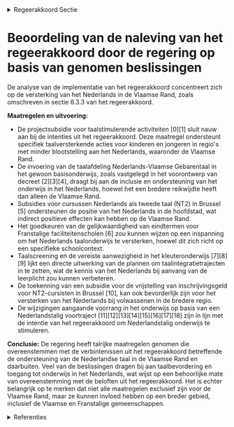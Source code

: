 

<details>
        <summary>Regeerakkoord Sectie </summary>
        <p>6.3.3 Extra Nederlands Nederlands is de ‘maizena’ van de Rand. Daarom nemen we zowel defensieve als assertieve acties die het Nederlandstalig karakter van de Rand versterken. En dat zowel op Vlaams als op andere bestuursniveaus. Vanzelfsprekend dient de taalwetgeving dus nauwgezet gerespecteerd te worden. Maar we werken ook creatief maatregelen uit zoals de koppeling van sociale en andere voordelen aan de kennis van het Nederlands of minstens de bereidheid onze taal te leren. Wie aanspraak wil maken op voordelen van onze gemeenschap moet immers ook werkelijk deel willen uitmaken van onze gemeenschap. Bij uitstek in de Vlaamse rand zetten we in op taalintegratietrajecten, met o.a. taalbadklassen voor alle kinderen die onvoldoende Nederlands kennen om mee te kunnen in de les. We moedigen anderstalige ouders aan om hun kinderen in het Nederlands en lokaal school te laten lopen. Niet bij wijze van carrièrekeuze maar wel als uiting van de wil tot integratie van het hele gezin. Voor de ouders organiseren we in de school buiten de lesuren taalcursussen Nederlands, terwijl de kinderen worden opge-vangen. </p>
        </details> 

# Beoordeling van de naleving van het regeerakkoord door de regering op basis van genomen beslissingen

De analyse van de implementatie van het regeerakkoord concentreert zich op de versterking van het Nederlands in de Vlaamse Rand, zoals omschreven in sectie 6.3.3 van het regeerakkoord.

**Maatregelen en uitvoering:**
- De projectsubsidie voor taalstimulerende activiteiten \[0\]\[1\] sluit nauw aan bij de intenties uit het regeerakkoord. Deze maatregel ondersteunt specifiek taalversterkende acties voor kinderen en jongeren in regio's met minder blootstelling aan het Nederlands, waaronder de Vlaamse Rand.
- De invoering van de taalafdeling Nederlands-Vlaamse Gebarentaal in het gewoon basisonderwijs, zoals vastgelegd in het voorontwerp van decreet \[2\]\[3\]\[4\], draagt bij aan de inclusie en ondersteuning van het onderwijs in het Nederlands, hoewel het een bredere reikwijdte heeft dan alleen de Vlaamse Rand.
- Subsidies voor cursussen Nederlands als tweede taal (NT2) in Brussel \[5\] ondersteunen de positie van het Nederlands in de hoofdstad, wat indirect positieve effecten kan hebben op de Vlaamse Rand.
- Het goedkeuren van de gelijkwaardigheid van eindtermen voor Franstalige faciliteitenscholen \[6\] zou kunnen wijzen op een inspanning om het Nederlands taalonderwijs te versterken, hoewel dit zich richt op een specifieke schoolcontext.
- Taalscreening en de vereiste aanwezigheid in het kleuteronderwijs \[7\]\[8\]\[9\] lijkt een directe uitwerking van de plannen om taalintegratietrajecten in te zetten, wat de kennis van het Nederlands bij aanvang van de leerplicht zou kunnen verbeteren.
- De toekenning van een subsidie voor de vrijstelling van inschrijvingsgeld voor NT2-cursisten in Brussel \[10\], kan ook bevorderlijk zijn voor het versterken van het Nederlands bij volwassenen in de bredere regio.
- De wijzigingen aangaande voorrang in het onderwijs op basis van een Nederlandstalig voortraject \[11\]\[12\]\[13\]\[14\]\[15\]\[16\]\[17\]\[18\] zijn in lijn met de intentie van het regeerakkoord om Nederlandstalig onderwijs te stimuleren.

**Conclusie:**
De regering heeft talrijke maatregelen genomen die overeenstemmen met de verbintenissen uit het regeerakkoord betreffende de ondersteuning van de Nederlandse taal in de Vlaamse Rand en daarbuiten. Veel van de beslissingen dragen bij aan taalbevordering en toegang tot onderwijs in het Nederlands, wat wijst op een behoorlijke mate van overeenstemming met de beloften uit het regeerakkoord. Het is echter belangrijk op te merken dat niet alle maatregelen exclusief zijn voor de Vlaamse Rand, maar ze kunnen invloed hebben op een breder gebied, inclusief de Vlaamse en Franstalige gemeenschappen.

<details>
        <summary> Referenties</summary>
        **[\[0\]](http://themis.vlaanderen.be/id/resource/55de1520-4928-11ec-94bb-99a9d1e168fe)** : **(2020-07-10)** Subsidie taalstimulerende activiteiten Nederlands in schoolvakanties en buitenschoolse opvang voor kinderen en jongeren Ontwerpbesluit van de Vlaamse Regering tot toekenning van een projectsubsidie va... 

**[\[1\]](http://themis.vlaanderen.be/id/nieuwsbrief-info/60D1E65D364ED90008000312)** : **(2021-06-25)** Subsidie taalstimulerende activiteiten Nederlands in de schoolvakanties en buitenschoolse opvang Ontwerpbesluit van de Vlaamse Regering tot toekenning van een projectsubsidie van maximaal 2.051.971,82... 

**[\[2\]](http://themis.vlaanderen.be/id/nieuwsbericht/64AE5A590592342F299DB9CF)** : **(2023-07-14)** Invoering taalafdeling Nederlands-Vlaamse Gebarentaal in het gewoon basisonderwijs Voorontwerp van decreet tot wijziging van het decreet basisonderwijs van 25 februari 1997, wat betreft de taalafdelin... 

**[\[3\]](http://themis.vlaanderen.be/id/nieuwsbericht/653907589DAB6626D11E54C5)** : **(2023-10-27)** Invoering taalafdeling Nederlands-Vlaamse Gebarentaal in het gewoon basisonderwijs: voorontwerp van wijzigingsdecreet Voorontwerp van decreet tot wijziging van het decreet basisonderwijs van 25 februa... 

**[\[4\]](http://themis.vlaanderen.be/id/nieuwsbericht/655385178265E66451D4C9DB)** : **(2023-11-17)** Taalafdeling Nederlands-Vlaamse Gebarentaal Voorontwerp van besluit van de Vlaamse Regering over de taalafdeling Nederlands-Vlaamse Gebarentaal  De Vlaamse Regering keurt principieel het besluit goed ... 

**[\[5\]](http://themis.vlaanderen.be/id/nieuwsbrief-info/61A72EA4364ED9000800058F)** : **(2021-12-03)** Subsidie leerlingen cursus Nederlands als tweede taal (NT2) in Brussel Ontwerpbesluit van de Vlaamse Regering tot toekenning van een projectsubsidie voor de vrijstelling van het inschrijvingsgeld voor... 

**[\[6\]](http://themis.vlaanderen.be/id/resource/ab6d5710-4925-11ec-94bb-99a9d1e168fe)** : **(2020-12-18)** Aanvraag vervangende eindtermen Franstalige faciliteitenscholen Ontwerpbesluit van de Vlaamse Regering over vervangende eindtermen op initiatief van de Franstalige faciliteitenscholen in de gemeenten ... 

**[\[7\]](http://themis.vlaanderen.be/id/nieuwsbrief-info/60E42257364ED900080007BF)** : **(2021-07-09)** Taalscreening bij het begin van de leerplicht in het gewoon basisonderwijs: vastlegging instrument en manier van afname 

**[\[8\]](http://themis.vlaanderen.be/id/nieuwsbrief-info/60ED77D7364ED90008001477)** : **(2021-07-16)** Taalscreening bij begin leerplicht in het gewoon onderwijs en voldoende aanwezigheid van vijfjarigen in het kleuteronderwijs Ontwerpbesluit van de Vlaamse Regering over de taalscreening bij het begin ... 

**[\[9\]](http://themis.vlaanderen.be/id/nieuwsbrief-info/60B7364C364ED9000800063C)** : **(2021-06-04)** Taalscreening bij begin leerplicht in het gewoon onderwijs en voldoende aanwezigheid van vijfjarigen in het kleuteronderwijs Voorontwerp van besluit van de Vlaamse Regering over de taalscreening bij h... 

**[\[10\]](http://themis.vlaanderen.be/id/nieuwsbrief-info/638F154BC2B90D4571CF7555)** : **(2022-12-09)** Wijziging subsidiebesluit NT2 Brussel Ontwerpbesluit van de Vlaamse Regering tot wijziging van het besluit van de Vlaamse Regering van 3 december 2021 tot toekenning van een projectsubsidie voor de vr... 

**[\[11\]](http://themis.vlaanderen.be/id/nieuwsbrief-info/630F1EA79531BD6B9732BED7)** : **(2022-09-02)** Voorrangsgroepen leerlingen met een voortraject in Nederlandstalig basisonderwijs bij inschrijvingen in gewoon secundair onderwijs: wijzigingsdecreet Voorontwerp van decreet tot wijziging van de Codex... 

**[\[12\]](http://themis.vlaanderen.be/id/nieuwsbrief-info/60ED681E364ED9000800143A)** : **(2021-07-16)** Aanpassing inschrijvingsrecht in het gewoon onderwijs binnen en buiten Brussel A. Voorontwerp van decreet tot wijziging van het decreet basisonderwijs van 25 februari 1997, van de Codex Secundair Onde... 

**[\[13\]](http://themis.vlaanderen.be/id/resource/f3c05e00-4929-11ec-94bb-99a9d1e168fe)** : **(2020-04-10)** Centraal tolkenbureau Onderwijs en Welzijn: verhoging persoonlijk contingent tolkuren Voorontwerp van besluit van de Vlaamse Regering tot wijziging van het besluit van de Vlaamse Regering van 15 janua... 

**[\[14\]](http://themis.vlaanderen.be/id/nieuwsbrief-info/6140997E364ED900080001D4)** : **(2021-09-17)** Plan Vlaamse Veerkracht: Toekenning extra ICT-middelen en verhoging aantal uur kinderverzorging Toekenning extra ICT-middelen en verhoging aantal uur kinderverzorging Voorontwerp van besluit van de Vl... 

**[\[15\]](http://themis.vlaanderen.be/id/nieuwsbrief-info/626B8DB91C4A193816C2FFDA)** : **(2022-04-29)** Maatregelen naar aanleiding van de Oekraïnecrisis op het vlak van inburgering en integratie   De toestroom van een groot aantal vluchtelingen door de crisis in Oekraïne brengt uitdagingen met zich mee... 

**[\[16\]](http://themis.vlaanderen.be/id/nieuwsbrief-info/61FBD656D5F0FAFA87AFAA25)** : **(2022-02-04)** Aanpassing inschrijvingsrecht in het gewoon onderwijs binnen en buiten Brussel Bekrachtiging en afkondiging van het decreet tot wijziging van het decreet basisonderwijs van 25 februari 1997, de Codex ... 

**[\[17\]](http://themis.vlaanderen.be/id/resource/64ccefe0-4926-11ec-94bb-99a9d1e168fe)** : **(2020-12-04)** Duaal leren in het volwassenenonderwijs 

**[\[18\]](http://themis.vlaanderen.be/id/nieuwsbrief-info/635A846D1EA6B745D23CCA69)** : **(2022-10-28)** Decreet voorrangsgroepen leerlingen met een voortraject in het Nederlandstalig basisonderwijs Bekrachtiging en afkondiging van het decreet tot wijziging van de Codex Secundair Onderwijs van 17 decembe... 
        </details> 

